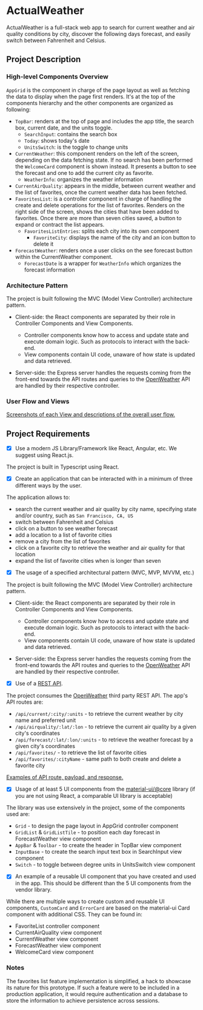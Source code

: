 # ActualWeather

ActualWeather is a full-stack web app to search for current weather and air quality conditions by city, discover the following days forecast, and easily switch between Fahrenheit and Celsius.


## Project Description

### High-level Components Overview

`AppGrid` is the component in charge of the page layout as well as fetching the data to display when the page first renders. It's at the top of the components hierarchy and the other components are organized as following:
* `TopBar`: renders at the top of page and includes the app title, the search box, current date, and the units toggle.
  * `SearchInput`: contains the search box
  * `Today`: shows today's date
  * `UnitsSwitch`: is the toggle to change units
*  `CurrentWeather`: this component renders on the left of the screen, depending on the data fetching state. If no search has been performed the `WelcomeCard` component is shown instead. It presents a button to see the forecast and one to add the current city as favorite.
    * `WeatherInfo`: organizes the weather information
* `CurrentAirQuality`: appears in the middle, between current weather and the list of favorites, once the current weather data has been fetched.
* `FavoritesList`: is a controller component in charge of handling the create and delete operations for the list of favorites. Renders on the right side of the screen, shows the cities that have been added to favorites. Once there are more than seven cities saved, a button to expand or contract the list appears.
  * `FavoritesListEntries`: splits each city into its own component
    * `FavoriteCity`: displays the name of the city and an icon button to delete it
* `ForecastWeather`: renders once a user clicks on the see forecast button within the CurrentWeather component.
  * `ForecastDate` is a wrapper for `WeatherInfo` which organizes the forecast information


### Architecture Pattern

The project is built following the MVC (Model View Controller) architecture pattern.
* Client-side: the React components are separated by their role in Controller Components and View Components.
  * Controller components know how to access and update state and execute domain logic. Such as protocols to interact with the back-end.
  * View components contain UI code, unaware of how state is updated and data retrieved.

* Server-side: the Express server handles the requests coming from the front-end towards the API routes and queries to the [OpenWeather](https://openweathermap.org/api) API are handled by their respective controller.


### User Flow and Views

[Screenshots of each View and descriptions of the overall user flow.](appViews.md)


## Project Requirements

- [x] Use a modern JS Library/Framework like React, Angular, etc. We suggest using React.js.

The project is built in Typescript using React.


- [x] Create an application that can be interacted with in a minimum of three different ways by the user.

The application allows to:
* search the current weather and air quality by city name, specifying state and/or country, such as `San Francisco, CA, US`
* switch between Fahrenheit and Celsius
* click on a button to see weather forecast
* add a location to a list of favorite cities
* remove a city from the list of favorites
* click on a favorite city to retrieve the weather and air quality for that location
* expand the list of favorite cities when is longer than seven


- [x] The usage of a specified architectural pattern (MVC, MVP, MVVM,  etc.)

The project is built following the MVC (Model View Controller) architecture pattern.
* Client-side: the React components are separated by their role in Controller Components and View Components.
  * Controller components know how to access and update state and execute domain logic. Such as protocols to interact with the back-end.
  * View components contain UI code, unaware of how state is updated and data retrieved.

* Server-side: the Express server handles the requests coming from the front-end towards the API routes and queries to the [OpenWeather](https://openweathermap.org/api) API are handled by their respective controller.


- [x] Use of a [REST API](https://medium.com/@arteko/the-best-way-to-use-rest-apis-in-swift-95e10696c980).

The project consumes the [OpenWeather](https://openweathermap.org/api) third party REST API.
The app's API routes are:
* `/api/current/:city/:units` - to retrieve the current weather by city name and preferred unit
* `/api/airquality/:lat/:lon` - to retrieve the current air quality by a given city's coordinates
* `/api/forecast/:lat/:lon/:units` - to retrieve the weather forecast by a given city's coordinates
* `/api/favorites/` - to retrieve the list of favorite cities
* `/api/favorites/:cityName` - same path to both create and delete a favorite city

[Examples of API route, payload, and response.](api.md)


- [x] Usage of at least 5 UI components from the [material-ui/@core](https://material-ui.com/) library (if you are not using React, a comparable UI library is acceptable)

The library was use extensively in the project, some of the components used are:
* `Grid` - to design the page layout in AppGrid controller component
* `GridList` & `GridListTile` - to position each day forecast in ForecastWeather view component
* `AppBar` & `Toolbar` - to create the header in TopBar view component
* `InputBase` - to create the search input text box in SearchInput view component
* `Switch` - to toggle between degree units in UnitsSwitch view component


- [x] An example of a reusable UI component that you have created and used in the app. This should be different than the 5 UI components from the vendor library.

While there are multiple ways to create custom and reusable UI components, `CustomCard` and `ErrorCard` are based on the material-ui Card component with additional CSS. They can be found in:
* FavoriteList controller component
* CurrentAirQuality view component
* CurrentWeather view component
* ForecastWeather view component
* WelcomeCard view component


### Notes

The favorites list feature implementation is simplified, a hack to showcase its nature for this prototype. If such a feature were to be included in a production application, it would require authentication and a database to store the information to achieve persistence across sessions.